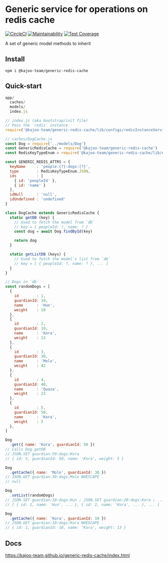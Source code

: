 # Generic service for operations on redis cache

[![CircleCI](https://dl.circleci.com/status-badge/img/gh/kajoo-team/generic-redis-cache/tree/master.svg?style=svg)](https://dl.circleci.com/status-badge/redirect/gh/kajoo-team/generic-redis-cache/tree/master)
[![Maintainability](https://api.codeclimate.com/v1/badges/73ad71c4dce850d6f9d4/maintainability)](https://codeclimate.com/github/kajoo-team/generic-redis-cache/maintainability)
[![Test Coverage](https://codecov.io/gh/kajoo-team/generic-redis-cache/branch/master/graph/badge.svg)](https://codecov.io/gh/kajoo-team/generic-redis-cache)

A set of generic model methods to inherit

## Install

`npm i @kajoo-team/generic-redis-cache`

## Quick-start

```js
app/
  caches/
  models/
  index.js
```

```js
// index.js (aka bootstrap/init file)
// Pass the `redis` instance
require('@kajoo-team/generic-redis-cache/lib/configs/redisInstanceService')(redis)
```

```js
// caches/DogCache.js
const Dog = require('../models/Dog')
const GenericRedisCache = require('@kajoo-team/generic-redis-cache')
const RedisKeyTypeEnum = require('@kajoo-team/generic-redis-cache/lib/enums/RedisKeyTypeEnum')

const GENERIC_REDIS_ATTRS = {
  keyName     : 'people:{?}:dogs:{?}',
  type        : RedisKeyTypeEnum.JSON,
  ids         : [
    { id: 'peopleId' },
    { id: 'name' }
  ],
  idNull      : 'null',
  idUndefined : 'undefined'
}

class DogCache extends GenericRedisCache {
  static getDB (key) {
    // Used to fetch the model from `db`
    // key = { peopleId: ?, name: ? }
    const dog = await Dog.findById(key)

    return dog
  }

  static getListDB (keys) {
    // Used to fetch the model's list from `db`
    // key = [ { peopleId: ?, name: ? }, ... ]
  }
}

// Dogs in `db`
const randomDogs = [
  {
    id        : 1,
    guardianId: 10,
    name      : 'Hun',
    weight    : 10
  },
  {
    id        : 2,
    guardianId: 10,
    name      : 'Kora',
    weight    : 13
  },
  {
    id        : 3,
    guardianId: 30,
    name      : 'Molo',
    weight    : 42
  },
  {
    id        : 4,
    guardianId: 40,
    name      : 'Quaza',
    weight    : 23
  },
  {
    id        : 5,
    guardianId: 50,
    name      : 'Kora',
    weight    : 5
  },
]

Dog
  .get({ name: 'Kora', guardianId: 50 })
// Calls Dog.getDB
// JSON.SET guardian:50:dogs:Kora
// { id: 5, guardianId: 50, name: 'Kora', weight: 5 }

Dog
  .getCache({ name: 'Molo', guardianId: 30 })
// JSON.GET guardian:30:dogs:Molo NOESCAPE .
// null

Dog
  .setList(randomDogs)
// JSON.SET guardian:10:dogs:Hun ; JSON.SET guardian:20:dogs:Kora ; ...
// [ { id: 1, name: 'Hun', ... }, { id: 2, name: 'Kora', ... }, ... ]

Dog
  .getCache({ name: 'Kora', guardianId: 10 })
// JSON.GET guardian:10:dogs:Kora NOESCAPE .
// { id: 1, guardianId: 10, name: 'Kora', weight: 13 }

```

## Docs

https://kajoo-team.github.io/generic-redis-cache/index.html